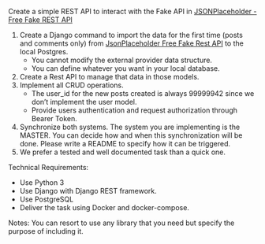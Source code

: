 Create a simple REST API to interact with the Fake API in [JSONPlaceholder - Free Fake REST API](https://jsonplaceholder.typicode.com/)

1. Create a Django command to import the data for the first time (posts and comments only) from [JsonPlaceholder Free Fake Rest API](https://jsonplaceholder.typicode.com/) to the local Postgres.
   - You cannot modify the external provider data structure.
   - You can define whatever you want in your local database.
2. Create a Rest API to manage that data in those models.
3. Implement all CRUD operations.
   - The user_id for the new posts created is always 99999942 since we don’t implement the user model.
   - Provide users authentication and request authorization through Bearer Token.
4. Synchronize both systems. The system you are implementing is the MASTER. You can decide how and when this synchronization will be done. Please write a README to specify how it can be triggered.
5. We prefer a tested and well documented task than a quick one.

Technical Requirements:
- Use Python 3
- Use Django with Django REST framework.
- Use PostgreSQL
- Deliver the task using Docker and docker-compose.

Notes:
You can resort to use any library that you need but specify the purpose of including it.

